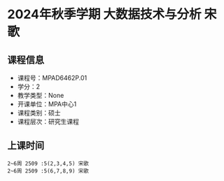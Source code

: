 # 2024年秋季学期 大数据技术与分析 宋歌






## 课程信息

- 课程号：MPAD6462P.01
- 学分：2
- 教学类型：None
- 开课单位：MPA中心1
- 课程类别：硕士
- 课程层次：研究生课程

## 上课时间

```
2~6周 2509 :5(2,3,4,5) 宋歌
2~6周 2509 :5(6,7,8,9) 宋歌
```


